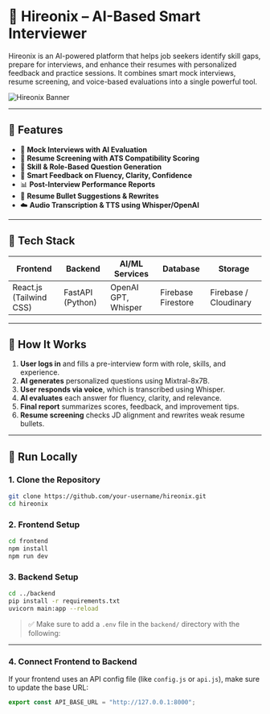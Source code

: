 # 🚀 Hireonix – AI-Based Smart Interviewer

Hireonix is an AI-powered platform that helps job seekers identify skill gaps, prepare for interviews, and enhance their resumes with personalized feedback and practice sessions. It combines smart mock interviews, resume screening, and voice-based evaluations into a single powerful tool.

![Hireonix Banner](./assets/hireonix-banner.png) <!-- Replace with actual image path or remove this line if not using -->

---

## 🌟 Features

- 🎤 **Mock Interviews with AI Evaluation**
- 📄 **Resume Screening with ATS Compatibility Scoring**
- 🎯 **Skill & Role-Based Question Generation**
- 🧠 **Smart Feedback on Fluency, Clarity, Confidence**
- 📊 **Post-Interview Performance Reports**
- 📝 **Resume Bullet Suggestions & Rewrites**
- ☁️ **Audio Transcription & TTS using Whisper/OpenAI**

---

## 🔧 Tech Stack

| Frontend               | Backend          | AI/ML Services           | Database            | Storage                |
|------------------------|------------------|--------------------------|---------------------|------------------------|
| React.js (Tailwind CSS)| FastAPI (Python) | OpenAI GPT, Whisper      | Firebase Firestore  | Firebase / Cloudinary  |


---

## 🧪 How It Works

1. **User logs in** and fills a pre-interview form with role, skills, and experience.
2. **AI generates** personalized questions using Mixtral-8x7B.
3. **User responds via voice**, which is transcribed using Whisper.
4. **AI evaluates** each answer for fluency, clarity, and relevance.
5. **Final report** summarizes scores, feedback, and improvement tips.
6. **Resume screening** checks JD alignment and rewrites weak resume bullets.

---
## 🚀 Run Locally

### 1. Clone the Repository

```bash
git clone https://github.com/your-username/hireonix.git
cd hireonix
```

### 2. Frontend Setup

```bash
cd frontend
npm install
npm run dev
```

### 3. Backend Setup

```bash
cd ../backend
pip install -r requirements.txt
uvicorn main:app --reload

```
> ✅ Make sure to add a `.env` file in the `backend/` directory with the following:


---

### 4. Connect Frontend to Backend

If your frontend uses an API config file (like `config.js` or `api.js`), make sure to update the base URL:

```js
export const API_BASE_URL = "http://127.0.0.1:8000";
